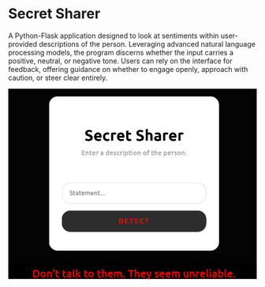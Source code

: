 # Secret Sharer 

A Python-Flask application designed to look at sentiments within user-provided descriptions of the person. Leveraging advanced natural language processing models, the program discerns whether the input carries a positive, neutral, or negative tone. Users can rely on the interface for feedback, offering guidance on whether to engage openly, approach with caution, or steer clear entirely.

![screenshot](screenshot.png)
